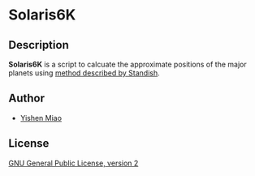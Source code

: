 # Solaris6K

## Description
**Solaris6K** is a script to calcuate the approximate positions of the major planets using [method described by Standish](http://ssd.jpl.nasa.gov/txt/aprx_pos_planets.pdf).

## Author
* [Yishen Miao](https://github.com/mys721tx)

## License
[GNU General Public License, version 2](http://www.gnu.org/licenses/gpl-2.0.html)
